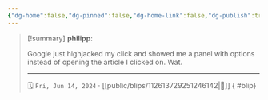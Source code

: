 ```yaml
---
{"dg-home":false,"dg-pinned":false,"dg-home-link":false,"dg-publish":true,"type":"blip","disabled rules":["yaml-title","yaml-title-alias","file-name-heading"],"title":"philipp on mastodon @ 2024-06-14","created-date":"2024-06-14T07:12:20","id":112613729251246140,"updated-date":"2025-05-02T08:50:44","dg-path":"blips/112613729251246142.md","permalink":"/blips/112613729251246142/","dgPassFrontmatter":true,"created":"2024-06-14T07:12:20","updated":"2025-05-02T08:50:44"}
---
```


> [!summary] **philipp**:
>
> Google just highjacked my click and showed me a panel with options instead of opening the article I clicked on. Wat.
> - - -
>
> 🗓️ `Fri, Jun 14, 2024` · [[public/blips/112613729251246142\|🔗]]
{ #blip}

